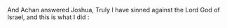 And Achan answered Joshua, Truly I have sinned against the Lord God of Israel, and this is what I did :
